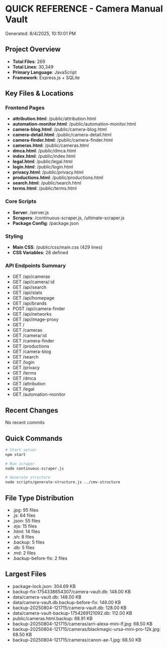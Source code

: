 # QUICK REFERENCE - Camera Manual Vault
Generated: 8/4/2025, 10:10:01 PM

## Project Overview
- **Total Files**: 269
- **Total Lines**: 30,349
- **Primary Language**: JavaScript
- **Framework**: Express.js + SQLite

## Key Files & Locations

### Frontend Pages
- **attribution.html**: /public/attribution.html
- **automation-monitor.html**: /public/automation-monitor.html
- **camera-blog.html**: /public/camera-blog.html
- **camera-detail.html**: /public/camera-detail.html
- **camera-finder.html**: /public/camera-finder.html
- **cameras.html**: /public/cameras.html
- **dmca.html**: /public/dmca.html
- **index.html**: /public/index.html
- **legal.html**: /public/legal.html
- **login.html**: /public/login.html
- **privacy.html**: /public/privacy.html
- **productions.html**: /public/productions.html
- **search.html**: /public/search.html
- **terms.html**: /public/terms.html

### Core Scripts
- **Server**: /server.js
- **Scrapers**: /continuous-scraper.js, /ultimate-scraper.js
- **Package Config**: /package.json

### Styling
- **Main CSS**: /public/css/main.css (429 lines)
- **CSS Variables**: 28 defined

### API Endpoints Summary
- GET /api/cameras
- GET /api/camera/:id
- GET /api/search
- GET /api/stats
- GET /api/homepage
- GET /api/brands
- POST /api/camera-finder
- GET /api/networks
- GET /api/image-proxy
- GET /
- GET /cameras
- GET /camera/:id
- GET /camera-finder
- GET /productions
- GET /camera-blog
- GET /search
- GET /login
- GET /privacy
- GET /terms
- GET /dmca
- GET /attribution
- GET /legal
- GET /automation-monitor

## Recent Changes
No recent commits

## Quick Commands
```bash
# Start server
npm start

# Run scraper
node continuous-scraper.js

# Generate structure
node scripts/generate-structure.js ../cmv-structure
```

## File Type Distribution
- .jpg: 95 files
- .js: 64 files
- .json: 55 files
- .ejs: 15 files
- .html: 14 files
- .sh: 8 files
- .backup: 5 files
- .db: 5 files
- .md: 2 files
- .backup-before-fix: 2 files

## Largest Files
- package-lock.json: 304.69 KB
- backup-fix-1754338654307/camera-vault.db: 148.00 KB
- data/camera-vault.db: 148.00 KB
- data/camera-vault.db.backup-before-fix: 148.00 KB
- backup-20250804-121715/camera-vault.db: 128.00 KB
- data/camera-vault-backup-1754269121092.db: 112.00 KB
- public/cameras.html.backup: 68.91 KB
- backup-20250804-121715/cameras/arri-alexa-mini-lf.jpg: 68.50 KB
- backup-20250804-121715/cameras/blackmagic-ursa-mini-pro-12k.jpg: 68.50 KB
- backup-20250804-121715/cameras/canon-ae-1.jpg: 68.50 KB
